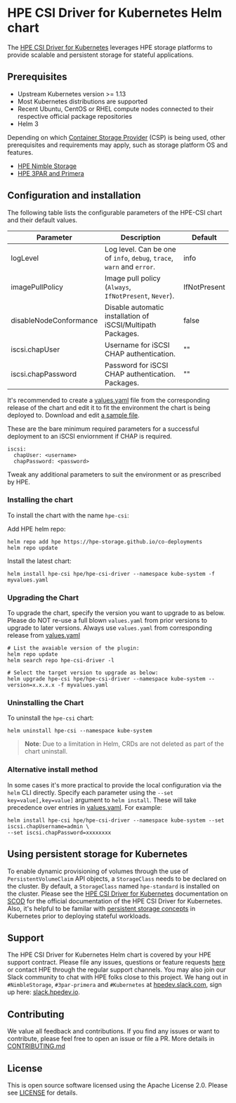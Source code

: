 # HPE CSI Driver for Kubernetes Helm chart

The [HPE CSI Driver for Kubernetes](https://scod.hpedev.io/csi_driver/index.html) leverages HPE storage platforms to provide scalable and persistent storage for stateful applications.

## Prerequisites

- Upstream Kubernetes version >= 1.13
- Most Kubernetes distributions are supported
- Recent Ubuntu, CentOS or RHEL compute nodes connected to their respective official package repositories
- Helm 3

Depending on which [Container Storage Provider](https://scod.hpedev.io/container_storage_provider/index.html) (CSP) is being used, other prerequisites and requirements may apply, such as storage platform OS and features.

- [HPE Nimble Storage](https://scod.hpedev.io/container_storage_provider/hpe_nimble_storage/index.html)
- [HPE 3PAR and Primera](https://scod.hpedev.io/container_storage_provider/hpe_3par_primera/index.html)

## Configuration and installation

The following table lists the configurable parameters of the HPE-CSI chart and their default values.

|  Parameter                |  Description                                                |  Default    |
|---------------------------|-------------------------------------------------------------|-------------|
| logLevel             | Log level. Can be one of `info`, `debug`, `trace`, `warn` and `error`.                                        | info         |
| imagePullPolicy | Image pull policy (`Always`, `IfNotPresent`, `Never`).                                          | IfNotPresent |
| disableNodeConformance | Disable automatic installation of iSCSI/Multipath Packages.                                           | false |
| iscsi.chapUser | Username for iSCSI CHAP authentication.                                           | "" |
| iscsi.chapPassword | Password for iSCSI CHAP authentication. Packages.                             | "" |

It's recommended to create a [values.yaml](https://github.com/hpe-storage/co-deployments/blob/master/helm/values/csi-driver) file from the corresponding release of the chart and edit it to fit the environment the chart is being deployed to. Download and edit [a sample file](https://github.com/hpe-storage/co-deployments/blob/master/helm/values/csi-driver).

These are the bare minimum required parameters for a successful deployment to an iSCSI enviornment if CHAP is required.

```
iscsi:
  chapUser: <username>
  chapPassword: <password>
```

Tweak any additional parameters to suit the environment or as prescribed by HPE.

### Installing the chart

To install the chart with the name `hpe-csi`:

Add HPE helm repo:
```
helm repo add hpe https://hpe-storage.github.io/co-deployments
helm repo update
```

Install the latest chart:
```
helm install hpe-csi hpe/hpe-csi-driver --namespace kube-system -f myvalues.yaml
```

### Upgrading the Chart

To upgrade the chart, specify the version you want to upgrade to as below. Please do NOT re-use a full blown `values.yaml` from prior versions to upgrade to later versions. Always use `values.yaml` from corresponding release from [values.yaml](https://github.com/hpe-storage/co-deployments/blob/master/helm/values/csi-driver)

```
# List the avaiable version of the plugin:
helm repo update
helm search repo hpe-csi-driver -l

# Select the target version to upgrade as below:
helm upgrade hpe-csi hpe/hpe-csi-driver --namespace kube-system --version=x.x.x.x -f myvalues.yaml
```

### Uninstalling the Chart

To uninstall the `hpe-csi` chart:

```
helm uninstall hpe-csi --namespace kube-system
```

> **Note**: Due to a limitation in Helm, CRDs are not deleted as part of the chart uninstall.

### Alternative install method

In some cases it's more practical to provide the local configuration via the `helm` CLI directly. Specify each parameter using the `--set key=value[,key=value]` argument to `helm install`. These will take precedence over entries in [values.yaml](https://github.com/hpe-storage/co-deployments/blob/master/helm/values/csi-driver). For example:

```
helm install hpe-csi hpe/hpe-csi-driver --namespace kube-system --set iscsi.chapUsername=admin \
--set iscsi.chapPassword=xxxxxxxx
```

## Using persistent storage for Kubernetes

To enable dynamic provisioning of volumes through the use of `PersistentVolumeClaim` API objects, a `StorageClass` needs to be declared on the cluster. By default, a `StorageClass` named `hpe-standard` is installed on the cluster. Please see the [HPE CSI Driver for Kubernetes](https://scod.hpedev.io/csi_driver/index.html) documentation on [SCOD](https://scod.hpedev.io) for the official documentation of the HPE CSI Driver for Kubernetes. Also, it's helpful to be familar with [persistent storage concepts](https://kubernetes.io/docs/concepts/storage/volumes/) in Kubernetes prior to deploying stateful workloads.

## Support

The HPE CSI Driver for Kubernetes Helm chart is covered by your HPE support contract. Please file any issues, questions or feature requests [here](https://github.com/hpe-storage/co-deployments/issues) or contact HPE through the regular support channels. You may also join our Slack community to chat with HPE folks close to this project. We hang out in `#NimbleStorage`, `#3par-primera` and `#Kubernetes` at [hpedev.slack.com](https://hpedev.slack.com), sign up here: [slack.hpedev.io](https://slack.hpedev.io/).

## Contributing

We value all feedback and contributions. If you find any issues or want to contribute, please feel free to open an issue or file a PR. More details in [CONTRIBUTING.md](https://github.com/hpe-storage/co-deployments/blob/master/CONTRIBUTING.md)

## License

This is open source software licensed using the Apache License 2.0. Please see [LICENSE](https://github.com/hpe-storage/co-deployments/blob/master/LICENSE) for details.

